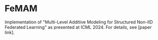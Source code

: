 # FeMAM

Implementation of "Multi-Level Additive Modeling for Structured Non-IID Federated Learning" as presented at ICML 2024. For details, see [paper link].
